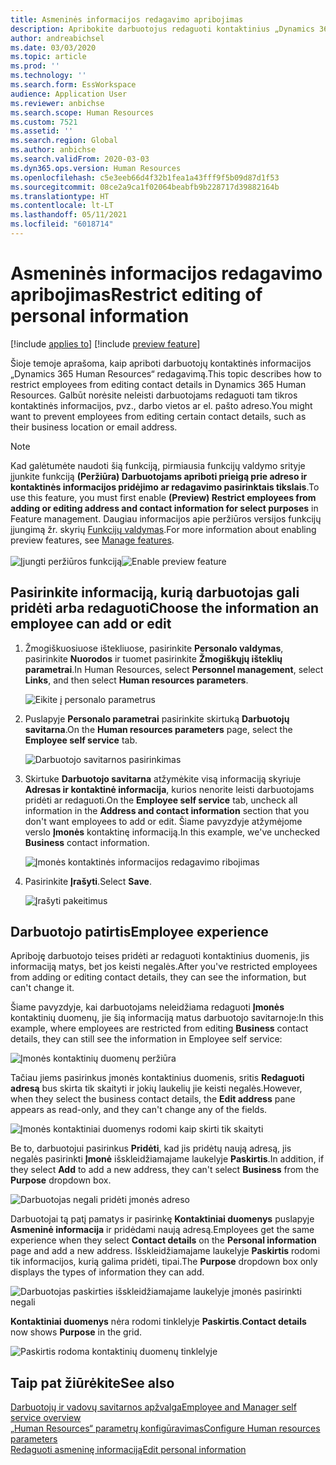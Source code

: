 ```yaml
---
title: Asmeninės informacijos redagavimo apribojimas
description: Apribokite darbuotojus redaguoti kontaktinius „Dynamics 365 Human Resources“ duomenis.
author: andreabichsel
ms.date: 03/03/2020
ms.topic: article
ms.prod: ''
ms.technology: ''
ms.search.form: EssWorkspace
audience: Application User
ms.reviewer: anbichse
ms.search.scope: Human Resources
ms.custom: 7521
ms.assetid: ''
ms.search.region: Global
ms.author: anbichse
ms.search.validFrom: 2020-03-03
ms.dyn365.ops.version: Human Resources
ms.openlocfilehash: c5e3eeb66d4f32b1fea1a43fff9f5b09d87d1f53
ms.sourcegitcommit: 08ce2a9ca1f02064beabfb9b228717d39882164b
ms.translationtype: HT
ms.contentlocale: lt-LT
ms.lasthandoff: 05/11/2021
ms.locfileid: "6018714"
---
```

# <a name="restrict-editing-of-personal-information"></a><span data-ttu-id="c74be-103">Asmeninės informacijos redagavimo apribojimas</span><span class="sxs-lookup"><span data-stu-id="c74be-103">Restrict editing of personal information</span></span>

[!include [applies to](../includes/applies-to-hr.md)]
[!include [preview feature](./includes/preview-feature.md)]

<span data-ttu-id="c74be-104">Šioje temoje aprašoma, kaip apriboti darbuotojų kontaktinės informacijos „Dynamics 365 Human Resources“ redagavimą.</span><span class="sxs-lookup"><span data-stu-id="c74be-104">This topic describes how to restrict employees from editing contact details in Dynamics 365 Human Resources.</span></span> <span data-ttu-id="c74be-105">Galbūt norėsite neleisti darbuotojams redaguoti tam tikros kontaktinės informacijos, pvz., darbo vietos ar el. pašto adreso.</span><span class="sxs-lookup"><span data-stu-id="c74be-105">You might want to prevent employees from editing certain contact details, such as their business location or email address.</span></span>

> [!NOTE]
> <span data-ttu-id="c74be-106">Kad galėtumėte naudoti šią funkciją, pirmiausia funkcijų valdymo srityje įjunkite funkciją **(Peržiūra) Darbuotojams apriboti prieigą prie adreso ir kontaktinės informacijos pridėjimo ar redagavimo pasirinktais tikslais**.</span><span class="sxs-lookup"><span data-stu-id="c74be-106">To use this feature, you must first enable **(Preview) Restrict employees from adding or editing address and contact information for select purposes** in Feature management.</span></span> <span data-ttu-id="c74be-107">Daugiau informacijos apie peržiūros versijos funkcijų įjungimą žr. skyrių [Funkcijų valdymas](hr-admin-manage-features.md).</span><span class="sxs-lookup"><span data-stu-id="c74be-107">For more information about enabling preview features, see [Manage features](hr-admin-manage-features.md).</span></span><br><br><span data-ttu-id="c74be-108">![Įjungti peržiūros funkciją](./media/hr-employee-self-service-restrict-enable.png)</span><span class="sxs-lookup"><span data-stu-id="c74be-108">![Enable preview feature](./media/hr-employee-self-service-restrict-enable.png)</span></span>

## <a name="choose-the-information-an-employee-can-add-or-edit"></a><span data-ttu-id="c74be-109">Pasirinkite informaciją, kurią darbuotojas gali pridėti arba redaguoti</span><span class="sxs-lookup"><span data-stu-id="c74be-109">Choose the information an employee can add or edit</span></span>

1. <span data-ttu-id="c74be-110">Žmogiškuosiuose ištekliuose, pasirinkite **Personalo valdymas**, pasirinkite **Nuorodos** ir tuomet pasirinkite **Žmogiškųjų išteklių parametrai**.</span><span class="sxs-lookup"><span data-stu-id="c74be-110">In Human Resources, select **Personnel management**, select **Links**, and then select **Human resources parameters**.</span></span>

   ![Eikite į personalo parametrus](./media/hr-employee-self-service-human-resources-parameters.png)

2. <span data-ttu-id="c74be-112">Puslapyje **Personalo parametrai** pasirinkite skirtuką **Darbuotojų savitarna**.</span><span class="sxs-lookup"><span data-stu-id="c74be-112">On the **Human resources parameters** page, select the **Employee self service** tab.</span></span>

   ![Darbuotojo savitarnos pasirinkimas](./media/hr-employee-self-service-tab.png)

3. <span data-ttu-id="c74be-114">Skirtuke **Darbuotojo savitarna** atžymėkite visą informaciją skyriuje **Adresas ir kontaktinė informacija**, kurios nenorite leisti darbuotojams pridėti ar redaguoti.</span><span class="sxs-lookup"><span data-stu-id="c74be-114">On the **Employee self service** tab, uncheck all information in the **Address and contact information** section that you don't want employees to add or edit.</span></span> <span data-ttu-id="c74be-115">Šiame pavyzdyje atžymėjome verslo **Įmonės** kontaktinę informaciją.</span><span class="sxs-lookup"><span data-stu-id="c74be-115">In this example, we've unchecked **Business** contact information.</span></span>

   ![Įmonės kontaktinės informacijos redagavimo ribojimas](./media/hr-employee-self-service-restrict-business.png)

4. <span data-ttu-id="c74be-117">Pasirinkite **Įrašyti**.</span><span class="sxs-lookup"><span data-stu-id="c74be-117">Select **Save**.</span></span>

   ![Įrašyti pakeitimus](./media/hr-employee-self-service-restrict-save.png)

## <a name="employee-experience"></a><span data-ttu-id="c74be-119">Darbuotojo patirtis</span><span class="sxs-lookup"><span data-stu-id="c74be-119">Employee experience</span></span>

<span data-ttu-id="c74be-120">Apriboję darbuotojo teises pridėti ar redaguoti kontaktinius duomenis, jis informaciją matys, bet jos keisti negalės.</span><span class="sxs-lookup"><span data-stu-id="c74be-120">After you've restricted employees from adding or editing contact details, they can see the information, but can't change it.</span></span>

<span data-ttu-id="c74be-121">Šiame pavyzdyje, kai darbuotojams neleidžiama redaguoti **Įmonės** kontaktinių duomenų, jie šią informaciją matus darbuotojo savitarnoje:</span><span class="sxs-lookup"><span data-stu-id="c74be-121">In this example, where employees are restricted from editing **Business** contact details, they can still see the information in Employee self service:</span></span>

![Įmonės kontaktinių duomenų peržiūra](./media/hr-employee-self-service-restrict-view.png)

<span data-ttu-id="c74be-123">Tačiau jiems pasirinkus įmonės kontaktinius duomenis, sritis **Redaguoti adresą** bus skirta tik skaityti ir jokių laukelių jie keisti negalės.</span><span class="sxs-lookup"><span data-stu-id="c74be-123">However, when they select the business contact details, the **Edit address** pane appears as read-only, and they can't change any of the fields.</span></span>

![Įmonės kontaktiniai duomenys rodomi kaip skirti tik skaityti](./media/hr-employee-self-service-restrict-read-only.png)

<span data-ttu-id="c74be-125">Be to, darbuotojui pasirinkus **Pridėti**, kad jis pridėtų naują adresą, jis negalės pasirinkti **Įmonė** išskleidžiamajame laukelyje **Paskirtis**.</span><span class="sxs-lookup"><span data-stu-id="c74be-125">In addition, if they select **Add** to add a new address, they can't select **Business** from the **Purpose** dropdown box.</span></span>

![Darbuotojas negali pridėti įmonės adreso](./media/hr-employee-self-service-restrict-add.png)

<span data-ttu-id="c74be-127">Darbuotojai tą patį pamatys ir pasirinkę **Kontaktiniai duomenys** puslapyje **Asmeninė informacija** ir pridėdami naują adresą.</span><span class="sxs-lookup"><span data-stu-id="c74be-127">Employees get the same experience when they select **Contact details** on the **Personal information** page and add a new address.</span></span> <span data-ttu-id="c74be-128">Išskleidžiamajame laukelyje **Paskirtis** rodomi tik informacijos, kurią galima pridėti, tipai.</span><span class="sxs-lookup"><span data-stu-id="c74be-128">The **Purpose** dropdown box only displays the types of information they can add.</span></span> 

![Darbuotojas paskirties išskleidžiamajame laukelyje įmonės pasirinkti negali](./media/hr-employee-self-service-restrict-purpose.png)

<span data-ttu-id="c74be-130">**Kontaktiniai duomenys** nėra rodomi tinklelyje **Paskirtis**.</span><span class="sxs-lookup"><span data-stu-id="c74be-130">**Contact details** now shows **Purpose** in the grid.</span></span>

![Paskirtis rodoma kontaktinių duomenų tinklelyje](./media/hr-employee-self-service-restrict-purpose-grid.png)

## <a name="see-also"></a><span data-ttu-id="c74be-132">Taip pat žiūrėkite</span><span class="sxs-lookup"><span data-stu-id="c74be-132">See also</span></span>

[<span data-ttu-id="c74be-133">Darbuotojų ir vadovų savitarnos apžvalga</span><span class="sxs-lookup"><span data-stu-id="c74be-133">Employee and Manager self service overview</span></span>](hr-employee-manager-self-service-overview.md)<br>
[<span data-ttu-id="c74be-134">„Human Resources“ parametrų konfigūravimas</span><span class="sxs-lookup"><span data-stu-id="c74be-134">Configure Human resources parameters</span></span>](hr-setup-parameters.md)<br>
[<span data-ttu-id="c74be-135">Redaguoti asmeninę informaciją</span><span class="sxs-lookup"><span data-stu-id="c74be-135">Edit personal information</span></span>](hr-employee-manager-self-service-edit-personal-information.md)